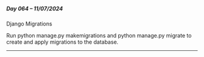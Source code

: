 ##### Day 064 – 11/07/2024

Django Migrations

Run python manage.py makemigrations and python manage.py migrate to create and apply migrations to the database.

---